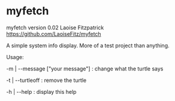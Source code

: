 # myfetch

myfetch version 0.02
Laoise Fitzpatrick
https://github.com/LaoiseFitz/myfetch

A simple system info display. More of a test project than anything.

Usage:

-m | --message ["your message"] : change what the turtle says

-t | --turtleoff :  remove the turtle

-h | --help : display this help
